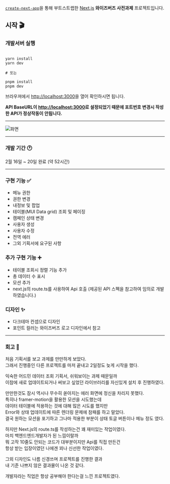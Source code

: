 [`create-next-app`](https://github.com/vercel/next.js/tree/canary/packages/create-next-app)을 통해 부트스트랩한 [Next.js](https://nextjs.org/) **와이즈버즈 사전과제** 프로젝트입니다.

## 시작 🎬

### 개발서버 실행

```terminal

yarn install
yarn dev

# 또는

pnpm install
pnpm dev

```

브라우져에서 [http://localhost:3000](http://localhost:3000)을 열어 확인하시면 됩니다.

**API BaseURL이 [http://localhost:3000](http://localhost:3000)로 설정되었기 때문에 포트번호 변경시 작성한 API가 정상작동이 안됩니다.**

---

![화면](https://github.com/yimpetit/wisebirds-gyun/assets/35022789/63b98a1a-4e51-4176-97e4-4abcd2947c1a)

---

### 개발 기간 🕐

2월 16일 ~ 20일 완료 (약 52시간)

---

### 구현 기능 ✅

- 메뉴 권한
- 권한 변경
- 내정보 및 팝업
- 테이블(MUI Data grid) 조회 및 페이징
- 캠페인 상태 변경
- 사용자 생성
- 사용자 수정
- 전역 에러
- 그외 기획서에 요구된 사항

### 추가 구현 기능 ➕

- 테이블 조회시 정렬 기능 추가
- 총 데이터 수 표시
- 모션 추가
- next.js의 route.ts를 사용하여 Api 호출 (제공된 API 스펙을 참고하여 임의로 개발 하였습니다.)

### 디자인 ✨

- 다크테마 컨셉으로 디자인
- 포인트 컬러는 와이즈버즈 로고 디자인에서 참고

---

### 회고 📕

처음 기획서를 보고 과제를 만만하게 보았다.<br>
그래서 진행중인 다른 프로젝트를 마저 끝내고 2일정도 늦게 시작을 했다.

익숙한 어드민 데이터 조회 기획서, 쉬워보이는 과제 때문일까<br>
이참에 새로 업데이트되거나 써보고 싶었던 라이브러리를 자신있게 설치 후 진행하였다.

만만한것도 잠시 역시나 무수히 쏟아지는 에러 화면에 정신을 차리지 못했다.<br>
특히나 framer-motion을 활용한 모션을 시도했는데<br>
데이터 테이블에 적용하는 것에 대해 많은 시도를 했지만<br>
Error와 상태 업데이트에 따른 렌더링 문제에 참패를 하고 말았다.<br>
결국 원하는 모션을 포기하고 그나마 적용한 부분이 상태 토글 버튼이나 메뉴 정도 였다.

하지만 Next.js의 route.ts를 작성하는건 꽤 재미있는 작업이였다.<br>
마치 백엔드엔드개발자가 된 느낌이랄까<br>
뭐 고작 10줄도 안되는 코드가 대부분이지만 Api를 직접 만든건<br>
항상 받는 입장이였던 나에겐 꾀나 신선한 작업이였다.

그외 디자인도 나름 신경쓰며 프로젝트를 진행한 결과<br>
내 기준 나쁘지 않은 결과물이 나온 것 같다.<br>

개발자라는 직업은 항상 공부해야 한다는걸 느낀 프로젝트였다.
